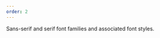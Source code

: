 ```yaml
---
order: 2
---
```

<script>
	$( document ).ready(function() {
		$('#usage-header').remove();
	});
</script>
Sans-serif and serif font families and associated font styles.